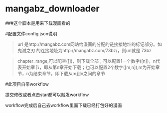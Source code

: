 # mangabz_downloader
###这个脚本是用来下载漫画看的

#配置文件config.json说明
>url 是http://mangabz.com网站给漫画的分配的链接接地址的标记部分。如 鬼滅之刃 的连接地址为http://mangabz.com/73bz/，则url就是 73bz


>chapter_range,可以配空([])，则下载全部；可以配置1一个数字([n])，n代表开始章节，即从第n章开始下载；也可以配置2个数字([m,n]),m为开始章节，n为结束章节，即下载从m到n之间的章节

#此项目自带workflow

提交修改或者点击star都可以触发workflow 

workflow完成后自己去workflow里面下载已经打包好的漫画
